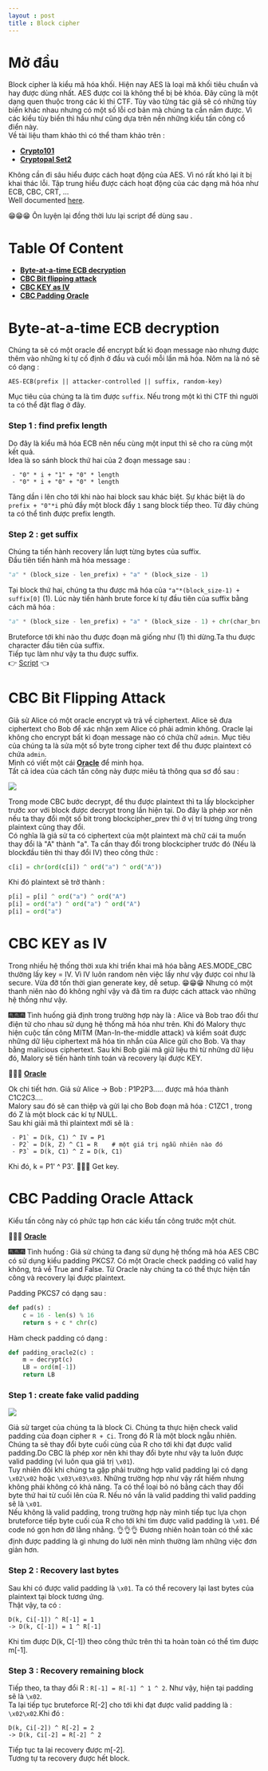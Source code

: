 ```yaml
---
layout : post 
title : Block cipher 
--- 
```


# Mở đầu  
Block cipher là kiểu mã hóa khối. Hiện nay AES là loại mã khối tiêu chuẩn và hay được dùng nhất. AES được coi là không thể bị bẻ khóa. Đây cũng là một dạng quen thuộc trong các kì thi CTF. Tùy vào từng tác giả sẽ có những tùy biến khác nhau nhưng có một số lỗi cơ bản mà chúng ta cần nắm được. Vì các kiểu tùy biến thì hầu như cũng dựa trên nền những kiểu tấn công cổ điển này.  
Về tài liệu tham khảo thì có thể tham khảo trên :  
  - [**Crypto101**](https://www.crypto101.io/)    
  - [**Cryptopal Set2**](https://cryptopals.com/sets/2)   

Không cần đi sâu hiểu được cách hoạt động của AES. Vì nó rất khó lại ít bị khai thác lỗi. Tập trung hiểu được cách hoạt động của các dạng mã hóa như ECB, CBC, CRT, ...  
Well documented [here](https://en.wikipedia.org/wiki/Block_cipher_mode_of_operation).  

😁😁😁 Ôn luyện lại đồng thời lưu lại script để dùng sau .  

# Table Of Content  
  - [**Byte-at-a-time ECB decryption**](#type1)  
  - [**CBC Bit flipping attack**](#type2)  
  - [**CBC KEY as IV**](#type3)  
  - [**CBC Padding Oracle**](#type4)  
  
<a name="type1"></a> 
# Byte-at-a-time ECB decryption  

Chúng ta sẽ có một oracle để encrypt bất kì đoạn message nào nhưng được thêm vào những kí tự cố định ở đầu và cuối mỗi lần mã hóa. Nôm na là nó sẽ có dạng : 
```
AES-ECB(prefix || attacker-controlled || suffix, random-key)
``` 
Mục tiêu của chúng ta là tìm được ```suffix```. Nếu trong một kì thi CTF thì người ta có thể đặt flag ở đây.  

### Step 1 : find prefix length  
Do đây là kiểu mã hóa ECB nên nếu cùng một input thì sẽ cho ra cùng một kết quả.  
Idea là so sánh block thứ hai của 2 đoạn message sau :
```
 - "0" * i + "1" + "0" * length 
 - "0" * i + "0" + "0" * length 
```   
Tăng dần i lên cho tới khi nào hai block sau khác biệt. Sự khác biệt là do ```prefix + "0"*i``` phủ đầy một block đẩy ```1``` sang block tiếp theo. Từ đây chúng ta có thể tình được prefix length.  

### Step 2 : get suffix  
Chúng ta tiến hành recovery lần lượt từng bytes của suffix.  
Đầu tiên tiến hành mã hóa message  :  
```python
"a" * (block_size - len_prefix) + "a" * (block_size - 1)
```
Tại block thứ hai, chúng ta thu được mã hóa của ```"a"*(block_size-1) + suffix[0]``` (1). Lúc này tiến hành brute force kí tự đầu tiên của suffix bằng cách mã hóa : 
```python
"a" * (block_size - len_prefix) + "a" * (block_size - 1) + chr(char_brute)
```  
Bruteforce tới khi nào thu được đoạn mã giống như (1) thì dừng.Ta thu được character đầu tiên của suffix.  
Tiếp tục làm như vậy ta thu được suffix.  
👉 [Script](/Crypto/AES/byte_at_time.py) 👈  

<a name="type2"></a> 

# CBC Bit Flipping Attack  

Giả sử Alice có một oracle encrypt và trả về ciphertext. Alice sẽ đưa ciphertext cho Bob để xác nhận xem Alice có phải admin không. Oracle lại không cho encrypt bất kì đoạn message nào có chứa chữ ```admin```. Mục tiêu của chúng ta là sửa một số byte trong cipher text để thu được plaintext có chứa ```admin```.  
Mình có viết một cái [**Oracle**](https://github.com/hacmao/hacmao.github.io/tree/master/Crypto/AES/Bit_flipping) để minh họa.  
Tất cả idea của cách tấn công này được miêu tả thông qua sơ đồ sau :  

![](https://mk0resourcesinfm536w.kinstacdn.com/wp-content/uploads/082113_1459_CBCByteFlip3.jpg)   

Trong mode CBC bước decrypt, để thu được plaintext thì ta lấy blockcipher trước xor với block được decrypt trong lần hiện tại. Do đây là phép xor nên nếu ta thay đổi một số bit trong blockcipher_prev thì ở vị trí tương ứng trong plaintext cũng thay đổi.  
Có nghĩa là giả sử ta có ciphertext của một plaintext mà chữ cái ta muốn thay đổi là "A" thành "a". Ta cần thay đổi trong blockcipher trước đó (Nếu là blockđầu tiên thì thay đổi IV) theo công thức :   

```python
c[i] = chr(ord(c[i]) ^ ord("a") ^ ord("A"))
```

Khi đó plaintext sẽ trở thành :  

```python
p[i] = p[i] ^ ord("a") ^ ord("A") 
p[i] = ord("a") ^ ord("a") ^ ord("A") 
p[i] = ord("a") 
``` 

<a name="type3"></a> 
# CBC KEY as IV  
 
Trong nhiều hệ thống thời xưa khi triển khai mã hóa bằng AES.MODE_CBC thường lấy key = IV. Vì IV luôn random nên việc lấy như vậy được coi như là secure. Vừa đỡ tốn thời gian generate key, dễ setup. 😁😁😁 Nhưng có một thanh niên nào đó không nghĩ vậy và đã tìm ra được cách attack vào những hệ thống như vậy.   

🎆🎆🎆 Tình huống giả định trong trường hợp này là : Alice và Bob trao đổi thư điện tử cho nhau sử dụng hệ thống mã hóa như trên. Khi đó Malory thực hiện cuộc tấn công MITM (Man-In-the-middle attack) và kiểm soát được những dữ liệu ciphertext mã hóa tin nhắn của Alice gửi cho Bob. Và thay bằng malicious ciphertext. Sau khi Bob giải mã giữ liệu thì từ những dữ liệu đó, Malory sẽ tiến hành tính toán và recovery lại được KEY.   

🐙🐙🐙 [**Oracle**](https://github.com/hacmao/hacmao.github.io/tree/master/Crypto/AES/key_as_IV)  

Ok chi tiết hơn. Giả sử Alice -> Bob : P1P2P3..... được mã hóa thành C1C2C3....  
Malory sau đó sẽ can thiệp và gửi lại cho Bob đoạn mã hóa : C1ZC1 , trong đó Z là một block các kí tự NULL.  
Sau khi giải mã thì plaintext mới sẽ là :  
```
 - P1` = D(k, C1) ^ IV = P1 
 - P2` = D(k, Z) ^ C1 = R    # một giá trị ngẫu nhiên nào đó
 - P3` = D(k, C1) ^ Z = D(k, C1) 
``` 
Khi đó, k = P1' ^ P3'.   🌝🌝🌝 Get key.  


<a name="type4"></a>  
# CBC Padding Oracle Attack  
Kiểu tấn công này có phức tạp hơn các kiểu tấn công trước một chút.  

🎏🎏🎏 [**Oracle**](https://github.com/hacmao/hacmao.github.io/tree/master/Crypto/AES/padding_oracle)  
 
🎆🎆🎆 Tình huống : Giả sử chúng ta đang sử dụng hệ thống mã hóa AES CBC có sử dụng kiểu padding PKCS7. Có một Oracle check padding có valid hay không, trả về True and False. Từ Oracle này chúng ta có thể thực hiện tấn công và recovery lại được plaintext.  

Padding PKCS7 có dạng sau :  

```python
def pad(s) : 
    c = 16 - len(s) % 16 
    return s + c * chr(c) 
``` 
Hàm check padding có dạng :  

```python
def padding_oracle2(c) : 
    m = decrypt(c) 
    LB = ord(m[-1])   
    return LB
``` 

### Step 1 : create fake valid padding  

![](Crypto/AES/padding_oracle/hinh1.PNG)  

Giả sử target của chúng ta là block Ci. Chúng ta thực hiện check valid padding của đoạn cipher ```R + Ci```. Trong đó R là một block ngẫu nhiên. Chúng ta sẽ thay đổi byte cuối cùng của R cho tới khi đạt được valid padding.Do CBC là phép xor nên khi thay đổi byte như vậy ta luôn được valid padding (vì luôn qua giá trị ```\x01```).  
Tuy nhiên đôi khi chúng ta gặp phải trường hợp valid padding lại có dạng ```\x02\x02``` hoặc ```\x03\x03\x03```. Những trường hợp như vậy rất hiếm nhưng không phải không có khả năng. Ta có thể loại bỏ nó bằng cách thay đổi byte thứ hai từ cuối lên của R. Nếu nó vần là valid padding thì valid padding sẽ là ```\x01```.  
Nếu không là valid padding, trong trường hợp này mình tiếp tục lựa chọn bruteforce tiếp byte cuối của R cho tới khi tìm được valid padding là ```\x01```. Để code nó gọn hơn đỡ lằng nhằng. 👌👌👌 Đương nhiên hoàn toàn có thể xác định được padding là gì nhưng do lười nên mình thường làm những việc đơn giản hơn.  

### Step 2 : Recovery last bytes   

Sau khi có được valid padding là ```\x01```. Ta có thể recovery lại last bytes của plaintext tại block tương ứng.   
Thật vậy, ta có :  
```
D(k, Ci[-1]) ^ R[-1] = 1 
-> D(k, C[-1]) = 1 ^ R[-1] 
``` 
Khi tìm được D(k, C[-1]) theo công thức trên thì ta hoàn toàn có thể tìm được m[-1].  

### Step 3 : Recovery remaining block   
Tiếp theo, ta thay đổi R : ```R[-1] = R[-1] ^ 1 ^ 2```. Như vậy, hiện tại padding sẽ là ```\x02```.   
Ta lại tiếp tục bruteforce R[-2] cho tới khi đạt được valid padding là : ```\x02\x02```.Khi đó :   
```
D(k, Ci[-2]) ^ R[-2] = 2 
-> D(k, Ci[-2] = R[-2] ^ 2 
```  
Tiếp tục ta lại recovery được m[-2].  
Tương tự ta recovery được hết block.  





